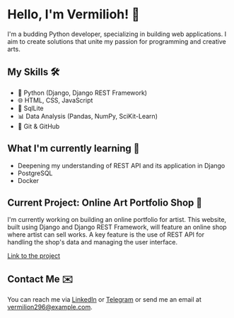 # Hello, I'm Vermilioh! 👋

I'm a budding Python developer, specializing in building web applications. I aim to create solutions that unite my passion for programming and creative arts.

## My Skills 🛠️
- 🐍 Python (Django, Django REST Framework)
- 🌐 HTML, CSS, JavaScript
- 💽 SqlLite
- 📊 Data Analysis (Pandas, NumPy, SciKit-Learn)
- 🔧 Git & GitHub

## What I'm currently learning 🚀
- Deepening my understanding of REST API and its application in Django
- PostgreSQL
- Docker

## Current Project: Online Art Portfolio Shop 🎨
I'm currently working on building an online portfolio for artist. This website, built using Django and Django REST Framework, will feature an online shop where artist can sell works. A key feature is the use of REST API for handling the shop's data and managing the user interface.

[Link to the project]([https://github.com/vermilioh/online-art-portfolio-shop](https://github.com/vermilioh/myonlinestore))

## Contact Me ✉️
You can reach me via [LinkedIn](https://linkedin.com/in/vermilioh) or [Telegram](https://t.me/vermilioh) or send me an email at vermilion296@example.com. 


